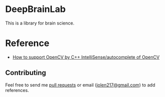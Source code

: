 # DeepBrainLab
This is a library for brain science. 

# Reference
- [How to support OpenCV by C++ IntelliSense/autocomplete of OpenCV](https://github.com/microsoft/vscode-cpptools/issues/9900)

## Contributing
Feel free to send me [pull requests](https://github.com/jolen217/DeepBrainLab/pulls) or email (jolen217@gmail.com) to add references.

